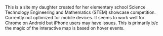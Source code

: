 This is a site my daughter created for her elementary school Science Technology Engineering and Mathematics (STEM) showcase competition.  Currently not optimized for mobile devices.  It seems to work well for Chrome on Android but iPhone users may have issues.  This is primarily b/c the magic of the interactive map is based on hover events.
